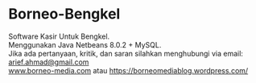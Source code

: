# Borneo-Bengkel
Software Kasir Untuk Bengkel.<br> 
Menggunakan Java Netbeans 8.0.2 + MySQL.<br>
Jika ada pertanyaan, kritik, dan saran silahkan menghubungi via email:<br>
arief.ahmad@gmail.com<br>
www.borneo-media.com atau https://borneomediablog.wordpress.com/<br>

